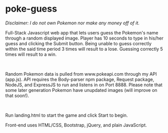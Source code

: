 # poke-guess
<i>Disclaimer: I do not own Pokemon nor make any money off of it.</i>

<p>Full-Stack Javascript web app that lets users guess the Pokemon's name through a random displayed image. Player has 10 seconds to type in his/her guess and clicking the Submit button. Being unable to guess correctly within the said time period 3 times will result to a lose. Guessing correctly 5 times will result to a win.</p><br>
<p>Random Pokemon data is pulled from www.pokeapi.com through my API (app.js). API requires the Body-parser npm package, Request package, NodeJS, and ExpressJS to run and listens in on Port 8888. Please note that some later generation Pokemon have unupdated images (will improve on that soon!).</p><br>
<p>Run landing.html to start the game and click Start to begin.</p>
Front-end uses HTML/CSS, Bootstrap, jQuery, and plain JavaScript.</p>
